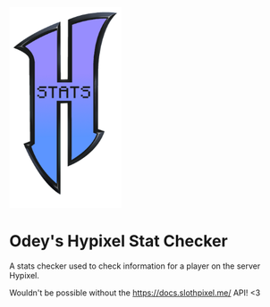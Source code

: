 <img height=360 width=200  src=logo.png>

# Odey's Hypixel Stat Checker

A stats checker used to check information for a player on the server Hypixel.

Wouldn't be possible without the https://docs.slothpixel.me/ API! <3

